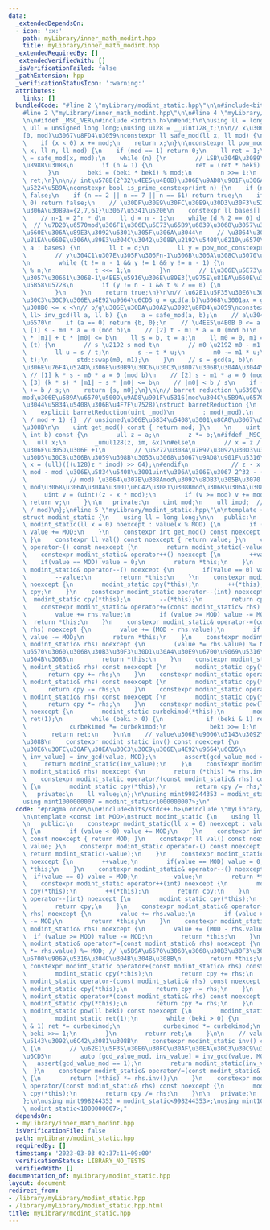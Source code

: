 ```yaml
---
data:
  _extendedDependsOn:
  - icon: ':x:'
    path: myLibrary/inner_math_modint.hpp
    title: myLibrary/inner_math_modint.hpp
  _extendedRequiredBy: []
  _extendedVerifiedWith: []
  _isVerificationFailed: false
  _pathExtension: hpp
  _verificationStatusIcon: ':warning:'
  attributes:
    links: []
  bundledCode: "#line 2 \"myLibrary/modint_static.hpp\"\n\n#include<bits/stdc++.h>\n\
    #line 2 \"myLibrary/inner_math_modint.hpp\"\n\n#line 4 \"myLibrary/inner_math_modint.hpp\"\
    \n\n#ifdef _MSC_VER\n#include <intrin.h>\n#endif\n\nusing ll = long long;\nusing\
    \ ull = unsigned long long;\nusing u128 = __uint128_t;\n\n// x\u306Emod\u3092\
    [0, mod)\u3067\u8FD4\u3059\nconstexpr ll safe_mod(ll x, ll mod) {\n    x %= mod;\n\
    \    if (x < 0) x += mod;\n    return x;\n}\n\nconstexpr ll pow_mod_constexpr(ll\
    \ x, ll n, ll mod) {\n    if (mod == 1) return 0;\n    ll ret = 1;\n    ll beki\
    \ = safe_mod(x, mod);\n    while (n) {\n        // LSB\u304B\u3089\u9806\u306B\
    \u898B\u308B\n        if (n & 1) {\n            ret = (ret * beki) % mod;\n  \
    \      }\n        beki = (beki * beki) % mod;\n        n >>= 1;\n    }\n    return\
    \ ret;\n}\n\n// int\u578B(2^32\u4EE5\u4E0B)\u306E\u9AD8\u901F\u306A\u7D20\u6570\
    \u5224\u5B9A\nconstexpr bool is_prime_constexpr(int n) {\n    if (n <= 1) return\
    \ false;\n    if (n == 2 || n == 7 || n == 61) return true;\n    if (n % 2 ==\
    \ 0) return false;\n    // \u30DF\u30E9\u30FC\u30E9\u30D3\u30F3\u5224\u5B9A int\u578B\
    \u306A\u3089a={2,7,61}\u3067\u5341\u5206\n    constexpr ll bases[] = {2, 7, 61};\n\
    \    // n-1 = 2^r * d\n    ll d = n - 1;\n    while (d % 2 == 0) d >>= 1;\n  \
    \  // \u7D20\u6570mod\u306F1\u306E\u5E73\u65B9\u6839\u3068\u3057\u3066\u975E\u81EA\
    \u660E\u306A\u89E3\u3092\u6301\u305F\u306A\u3044\n    // \u3064\u307E\u308A\u975E\
    \u81EA\u660E\u306A\u89E3\u304C\u3042\u308B\u2192\u5408\u6210\u6570\n    for (ll\
    \ a : bases) {\n        ll t = d;\n        ll y = pow_mod_constexpr(a, t, n);\n\
    \        // y\u304C1\u307E\u305F\u306Fn-1\u306B\u306A\u308C\u3070\u629C\u3051\u308B\
    \n        while (t != n - 1 && y != 1 && y != n - 1) {\n            y = (y * y)\
    \ % n;\n            t <<= 1;\n        }\n        // 1\u306E\u5E73\u65B9\u6839\u3068\
    \u3057\u30661\u3068-1\u4EE5\u5916\u306E\u89E3(\u975E\u81EA\u660E\u306A\u89E3)\u304C\
    \u5B58\u5728\n        if (y != n - 1 && t % 2 == 0) {\n            return false;\n\
    \        }\n    }\n    return true;\n}\n\n// \u62E1\u5F35\u30E6\u30FC\u30AF\u30EA\
    \u30C3\u30C9\u306E\u4E92\u9664\u6CD5 g = gcd(a,b)\u3068\u3001ax = g (mod b)\u306A\
    \u308B0 <= x <\n// b/g\u306E\u30DA\u30A2\u3092\u8FD4\u3059\nconstexpr std::pair<ll,\
    \ ll> inv_gcd(ll a, ll b) {\n    a = safe_mod(a, b);\n    // a\u304Cb\u306E\u500D\
    \u6570\n    if (a == 0) return {b, 0};\n    // \u4EE5\u4E0B 0 <= a < b\n    //\
    \ [1] s - m0 * a = 0 (mod b)\n    // [2] t - m1 * a = 0 (mod b)\n    // [3] s\
    \ * |m1| + t * |m0| <= b\n    ll s = b, t = a;\n    ll m0 = 0, m1 = 1;\n    while\
    \ (t) {\n        // s \u2192 s mod t\n        // m0 \u2192 m0 - m1 * (s / t)\n\
    \        ll u = s / t;\n        s -= t * u;\n        m0 -= m1 * u;\n        std::swap(s,\
    \ t);\n        std::swap(m0, m1);\n    }\n    // s = gcd(a, b)\n    // \u7D42\u4E86\
    \u306E\u76F4\u524D\u306E\u30B9\u30C6\u30C3\u30D7\u306B\u304A\u3044\u3066\n   \
    \ // [1] k * s - m0 * a = 0 (mod b)\n    // [2] s - m1 * a = 0 (mod b)\n    //\
    \ [3] (k * s) * |m1| + s * |m0| <= b\n    // |m0| < b / s\n    if (m0 < 0) m0\
    \ += b / s;\n    return {s, m0};\n}\n\n// barret reduction \u639B\u3051\u7B97\u306E\
    mod\u306E\u5B9A\u6570\u500D\u9AD8\u901F\u5316(mod\u304C\u5B9A\u6570\u3067\u306A\
    \u3044\u5834\u5408\u306B\u4F7F\u7528)\nstruct barretReduction {\n   public:\n\
    \    explicit barretReduction(uint _mod)\n        : mod(_mod),\n          imod((ull)(-1)\
    \ / mod + 1) {}  // unsigned\u306E\u5834\u5408\u3001\u8CA0\u3067\u5DE1\u56DE\u3059\
    \u308B\n\n    uint get_mod() const { return mod; }\n    \n    uint mul(int a,\
    \ int b) const {\n        ull z = a;\n        z *= b;\n#ifdef _MSC_VER\n     \
    \   ull x;\n        _umul128(z, im, &x)\n#else\n        // x = z / mod \u307E\u305F\
    \u306F\u305D\u306E +1\n        // \u5272\u308A\u7B97\u3092\u30D3\u30C3\u30C8\u30B7\
    \u30D5\u30C8\u306B\u3059\u308B\u3053\u3068\u3067\u9AD8\u901F\u5316\n        ull\
    \ x = (ull)(((u128)z * imod) >> 64);\n#endif\n            // z - x * mod = z %\
    \ mod - mod \u306E\u5834\u5408\u3001uint\u306A\u306E\u3067 2^32 - (mod - z %\n\
    \            // mod) \u3064\u307E\u308Amod\u3092\u8DB3\u305B\u3070 2^32 + z %\
    \ mod\u3068\u306A\u308A\u3001\u6C42\u3081\u308Bmod\u306B\u306A\u308B\n       \
    \     uint v = (uint)(z - x * mod);\n        if (v >= mod) v += mod;\n       \
    \ return v;\n    }\n\n   private:\n    uint mod;\n    ull imod;  // ceil(2^64\
    \ / mod)\n};\n#line 5 \"myLibrary/modint_static.hpp\"\n\ntemplate <const int MOD>\n\
    struct modint_static {\n    using ll = long long;\n\n   public:\n    constexpr\
    \ modint_static(ll x = 0) noexcept : value(x % MOD) {\n        if (value < 0)\
    \ value += MOD;\n    }\n    constexpr int get_mod() const noexcept { return MOD;\
    \ }\n    constexpr ll val() const noexcept { return value; }\n    constexpr modint_static\
    \ operator-() const noexcept {\n        return modint_static(-value);\n    }\n\
    \    constexpr modint_static& operator++() noexcept {\n        ++value;\n    \
    \    if(value == MOD) value = 0;\n        return *this;\n    }\n    constexpr\
    \ modint_static& operator--() noexcept {\n        if(value == 0) value = MOD;\n\
    \        --value;\n        return *this;\n    }\n    constexpr modint_static operator++(int)\
    \ noexcept {\n        modint_static cpy(*this);\n        ++(*this);\n        return\
    \ cpy;\n    }\n    constexpr modint_static operator--(int) noexcept {\n      \
    \  modint_static cpy(*this);\n        --(*this);\n        return cpy;\n    }\n\
    \    constexpr modint_static& operator+=(const modint_static& rhs) noexcept {\n\
    \        value += rhs.value;\n        if (value >= MOD) value -= MOD;\n      \
    \  return *this;\n    }\n    constexpr modint_static& operator-=(const modint_static&\
    \ rhs) noexcept {\n        value += (MOD - rhs.value);\n        if (value >= MOD)\
    \ value -= MOD;\n        return *this;\n    }\n    constexpr modint_static& operator*=(const\
    \ modint_static& rhs) noexcept {\n        (value *= rhs.value) %= MOD; // \u5B9A\
    \u6570\u3060\u3068\u30B3\u30F3\u30D1\u30A4\u30E9\u6700\u9069\u5316\u304C\u304B\
    \u304B\u308B\n        return *this;\n    }\n    constexpr modint_static operator+(const\
    \ modint_static& rhs) const noexcept {\n        modint_static cpy(*this);\n  \
    \      return cpy += rhs;\n    }\n    constexpr modint_static operator-(const\
    \ modint_static& rhs) const noexcept {\n        modint_static cpy(*this);\n  \
    \      return cpy -= rhs;\n    }\n    constexpr modint_static operator*(const\
    \ modint_static& rhs) const noexcept {\n        modint_static cpy(*this);\n  \
    \      return cpy *= rhs;\n    }\n    constexpr modint_static pow(ll beki) const\
    \ noexcept {\n        modint_static curbekimod(*this);\n        modint_static\
    \ ret(1);\n        while (beki > 0) {\n            if (beki & 1) ret *= curbekimod;\n\
    \            curbekimod *= curbekimod;\n            beki >>= 1;\n        }\n \
    \       return ret;\n    }\n\n    // value\u306E\u9006\u5143\u3092\u6C42\u3081\
    \u308B\n    constexpr modint_static inv() const noexcept {\n        // \u62E1\u5F35\
    \u30E6\u30FC\u30AF\u30EA\u30C3\u30C9\u306E\u4E92\u9664\u6CD5\n        auto [gcd_value_mod,\
    \ inv_value] = inv_gcd(value, MOD);\n        assert(gcd_value_mod == 1);\n   \
    \     return modint_static(inv_value);\n    }\n    constexpr modint_static& operator/=(const\
    \ modint_static& rhs) noexcept {\n        return (*this) *= rhs.inv();\n    }\n\
    \    constexpr modint_static operator/(const modint_static& rhs) const noexcept\
    \ {\n        modint_static cpy(*this);\n        return cpy /= rhs;\n    }\n\n\
    \   private:\n    ll value;\n};\n\nusing mint998244353 = modint_static<998244353>;\n\
    using mint1000000007 = modint_static<1000000007>;\n"
  code: "#pragma once\n\n#include<bits/stdc++.h>\n#include \"myLibrary/inner_math_modint.hpp\"\
    \n\ntemplate <const int MOD>\nstruct modint_static {\n    using ll = long long;\n\
    \n   public:\n    constexpr modint_static(ll x = 0) noexcept : value(x % MOD)\
    \ {\n        if (value < 0) value += MOD;\n    }\n    constexpr int get_mod()\
    \ const noexcept { return MOD; }\n    constexpr ll val() const noexcept { return\
    \ value; }\n    constexpr modint_static operator-() const noexcept {\n       \
    \ return modint_static(-value);\n    }\n    constexpr modint_static& operator++()\
    \ noexcept {\n        ++value;\n        if(value == MOD) value = 0;\n        return\
    \ *this;\n    }\n    constexpr modint_static& operator--() noexcept {\n      \
    \  if(value == 0) value = MOD;\n        --value;\n        return *this;\n    }\n\
    \    constexpr modint_static operator++(int) noexcept {\n        modint_static\
    \ cpy(*this);\n        ++(*this);\n        return cpy;\n    }\n    constexpr modint_static\
    \ operator--(int) noexcept {\n        modint_static cpy(*this);\n        --(*this);\n\
    \        return cpy;\n    }\n    constexpr modint_static& operator+=(const modint_static&\
    \ rhs) noexcept {\n        value += rhs.value;\n        if (value >= MOD) value\
    \ -= MOD;\n        return *this;\n    }\n    constexpr modint_static& operator-=(const\
    \ modint_static& rhs) noexcept {\n        value += (MOD - rhs.value);\n      \
    \  if (value >= MOD) value -= MOD;\n        return *this;\n    }\n    constexpr\
    \ modint_static& operator*=(const modint_static& rhs) noexcept {\n        (value\
    \ *= rhs.value) %= MOD; // \u5B9A\u6570\u3060\u3068\u30B3\u30F3\u30D1\u30A4\u30E9\
    \u6700\u9069\u5316\u304C\u304B\u304B\u308B\n        return *this;\n    }\n   \
    \ constexpr modint_static operator+(const modint_static& rhs) const noexcept {\n\
    \        modint_static cpy(*this);\n        return cpy += rhs;\n    }\n    constexpr\
    \ modint_static operator-(const modint_static& rhs) const noexcept {\n       \
    \ modint_static cpy(*this);\n        return cpy -= rhs;\n    }\n    constexpr\
    \ modint_static operator*(const modint_static& rhs) const noexcept {\n       \
    \ modint_static cpy(*this);\n        return cpy *= rhs;\n    }\n    constexpr\
    \ modint_static pow(ll beki) const noexcept {\n        modint_static curbekimod(*this);\n\
    \        modint_static ret(1);\n        while (beki > 0) {\n            if (beki\
    \ & 1) ret *= curbekimod;\n            curbekimod *= curbekimod;\n           \
    \ beki >>= 1;\n        }\n        return ret;\n    }\n\n    // value\u306E\u9006\
    \u5143\u3092\u6C42\u3081\u308B\n    constexpr modint_static inv() const noexcept\
    \ {\n        // \u62E1\u5F35\u30E6\u30FC\u30AF\u30EA\u30C3\u30C9\u306E\u4E92\u9664\
    \u6CD5\n        auto [gcd_value_mod, inv_value] = inv_gcd(value, MOD);\n     \
    \   assert(gcd_value_mod == 1);\n        return modint_static(inv_value);\n  \
    \  }\n    constexpr modint_static& operator/=(const modint_static& rhs) noexcept\
    \ {\n        return (*this) *= rhs.inv();\n    }\n    constexpr modint_static\
    \ operator/(const modint_static& rhs) const noexcept {\n        modint_static\
    \ cpy(*this);\n        return cpy /= rhs;\n    }\n\n   private:\n    ll value;\n\
    };\n\nusing mint998244353 = modint_static<998244353>;\nusing mint1000000007 =\
    \ modint_static<1000000007>;"
  dependsOn:
  - myLibrary/inner_math_modint.hpp
  isVerificationFile: false
  path: myLibrary/modint_static.hpp
  requiredBy: []
  timestamp: '2023-03-03 02:37:11+09:00'
  verificationStatus: LIBRARY_NO_TESTS
  verifiedWith: []
documentation_of: myLibrary/modint_static.hpp
layout: document
redirect_from:
- /library/myLibrary/modint_static.hpp
- /library/myLibrary/modint_static.hpp.html
title: myLibrary/modint_static.hpp
---
```

